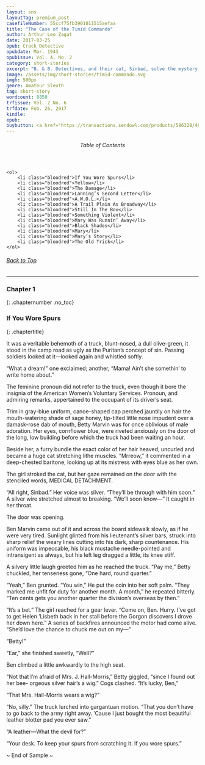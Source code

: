 ```yaml
---
layout: sns
layoutTag: premium_post
casefileNumber: 55ccf75fb3901011515aefaa
title: "The Case of the Timid Commando"
author: Arthur Leo Zagat
date: 2017-03-25
opub: Crack Detective
opubdate: Mar. 1943
opubissue: Vol. 4, No. 2
category: short-stories
excerpt: "B. & B. Detectives, and their cat, Sinbad, solve the mystery behind a fighting man's sudden loss of nerve."
image: /assets/img/short-stories/timid-commando.svg
imgh: 500px
genre: Amateur Sleuth
tag: short-story
wordcount: 8850
trfissue: Vol. 2 No. 6
trfdate: Feb. 26, 2017
kindle: 
epub: 
buybutton: <a href="https://transactions.sendowl.com/products/586328/468F65C1/purchase" rel="nofollow" class="add-to-cart">DOWNLOAD</a><script type="text/javascript" src="https://transactions.sendowl.com/assets/sendowl.js" ></script>
---
```


<div class="toc">
	<header>
		<h6>Table of Contents</h6>
	</header>
	
	<ol>
		<li class="bloodred">If You Wore Spurs</li>
		<li class="bloodred">Yellow</li>
		<li class="bloodred">The Damage</li>
		<li class="bloodred">Lanning’s Second Letter</li>
		<li class="bloodred">A.W.O.L.</li>
		<li class="bloodred">A Trail Plain As Broadway</li>
		<li class="bloodred">Still In The Box</li>
		<li class="bloodred">Something Violent</li>
		<li class="bloodred">Mary Was Runnin’ Away</li>
		<li class="bloodred">Black Shades</li>
		<li class="bloodred">Mary</li>
		<li class="bloodred">Mary’s Story</li>
		<li class="bloodred">The Old Trick</li>
	</ol>
</div> <!-- table-of-contents -->

<h6 class="btt"><a href="#top">Back to Top</a></h6>

<hr>

### Chapter 1
{: .chapternumber .no_toc}

### If You Wore Spurs
{: .chaptertitle}

It was a veritable behemoth of a truck, blunt-nosed, a dull olive-green,
it stood in the camp road as ugly as the Puritan’s concept of sin.
Passing soldiers looked at it—looked again and whistled softly.

“What a dream!” one exclaimed; another, “Mama! Ain’t she somethin’ to
write home about.”

The feminine pronoun did not refer to the truck, even though it bore the
insignia of the American Women’s Voluntary Services. Pronoun, and
admiring remarks, appertained to the occupant of its driver’s seat.

Trim in gray-blue uniform, canoe-shaped cap perched jauntily on hair the
mouth-watering shade of sage honey, tip-tilted little nose impudent over
a damask-rose dab of mouth, Betty Marvin was for once oblivious of male
adoration. Her eyes, cornflower blue, were riveted anxiously on the door
of the long, low building before which the truck had been waiting an
hour.

Beside her, a furry bundle the exact color of her hair heaved, uncurled
and became a huge cat stretching lithe muscles. “Mrreow,” it commented
in a deep-chested baritone, looking up at its mistress with eyes blue as
her own.

The girl stroked the cat, but her gaze remained on the door with the
stenciled words, MEDICAL DETACHMENT.

“All right, Sinbad.” Her voice was silver. “They’ll be through with him
soon.” A silver wire stretched almost to breaking. “We’ll soon know—” It
caught in her throat.

The door was opening.

Ben Marvin came out of it and across the board sidewalk slowly, as if he
were very tired. Sunlight glinted from his lieutenant’s silver bars,
struck into sharp relief the weary lines cutting into his dark, sharp
countenance. His uniform was impeccable, his black mustache
needle-pointed and intransigent as always, but his left leg dragged a
little, its knee stiff.

A silvery little laugh greeted him as he reached the truck. “Pay me,”
Betty chuckled, her tenseness gone, “One hard, round quarter.”

“Yeah,” Ben grunted. “You win," He put the coin into her soft palm.
“They marked me unfit for duty for another month. A month,” he repeated
bitterly. “Ten cents gets you another quarter the division’s overseas by
then.”

“It’s a bet.” The girl reached for a gear lever. “Come on, Ben. Hurry.
I’ve got to get Helen ’Lisbeth back in her stall before the Gorgon
discovers I drove her down here.” A series of backfires announced the
motor had come alive. “She’d love the chance to chuck me out on my—”

“Betty!”

“Ear,” she finished sweetly, “Well?”

Ben climbed a little awkwardly to the high seat.

“Not that I’m afraid of Mrs. J. Hall-Morris,” Betty giggled, “since I
found out her bee- orgeous silver hair’s a wig.” Cogs clashed. “It’s
lucky, Ben,”

“That Mrs. Hall-Morris wears a wig?”

“No, silly.” The truck lurched into gargantuan motion. “That you don’t
have to go back to the army right away. ’Cause I just bought the most
beautiful leather blotter pad you ever saw.”

“A leather—What the devil for?”

“Your desk. To keep your spurs from scratching it. If you wore spurs.”

<p id="theend">~ End of Sample ~</p>